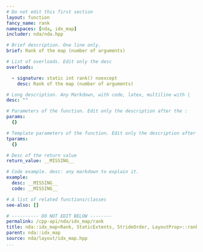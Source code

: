 ```yaml
---
# Do not edit this first section
layout: function
fancy_name: rank
namespaces: [nda, idx_map]
includer: nda/nda.hpp

# Brief description. One line only.
brief: Rank of the map (number of arguments)

# List of overloads. Edit only the desc
overloads:

  - signature: static int rank() noexcept
    desc: Rank of the map (number of arguments)

# Long description. Any Markdown, with code, latex, multiline with |
desc: ""

# Parameters of the function. Edit only the description after the :
params:
  {}

# Template parameters of the function. Edit only the description after the :
tparams:
  {}

# Desc of the return value
return_value: __MISSING__

# Code example. desc: any markdown to explain it.
example:
  desc: __MISSING__
  code: __MISSING__

# A list of related functions/classes
see-also: []

# ---------- DO NOT EDIT BELOW --------
permalink: /cpp-api/nda/idx_map/rank
title: nda::idx_map<Rank, StaticExtents, StrideOrder, LayoutProp>::rank
parent: nda::idx_map
source: nda/layout/idx_map.hpp
...
```


